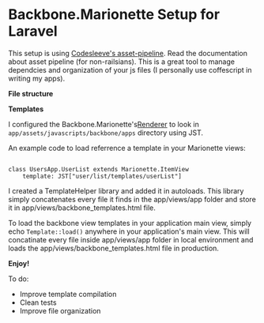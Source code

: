 <h1>Backbone.Marionette Setup for Laravel</h1>

This setup is using <a href="https://github.com/CodeSleeve/asset-pipeline">Codesleeve's asset-pipeline</a>.
Read the documentation about asset pipeline (for non-railsians). This is a great tool to manage dependcies and organization of your
js files (I personally use coffescript in writing my apps).

<strong>File structure</strong>



<strong>Templates</strong>

I configured the Backbone.Marionette's<a href="https://github.com/marionettejs/backbone.marionette/blob/master/docs/marionette.renderer.md">Renderer</a> to look in <code>app/assets/javascripts/backbone/apps</code> directory using JST.

An example code to load referrence a template in your Marionette views:

```coffee-script

class UsersApp.UserList extends Marionette.ItemView
	template: JST["user/list/templates/userList"]

```

I created a TemplateHelper library and added it in autoloads. This library simply concatenates every file it finds
in the app/views/app folder and store it in app/views/backbone_templates.html file.

To load the backbone view templates in your application main view, simply echo <code>Template::load()</code>
anywhere in your application's main view. This will concatinate every file inside app/views/app folder in local environment
and loads the app/views/backbone_templates.html file in production.

<strong>Enjoy!</strong>

To do:

 - Improve template compilation
 - Clean tests
 - Improve file organization